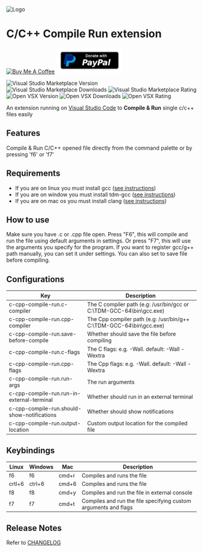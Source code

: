 ![Logo](resources/logo.png)

# C/C++ Compile Run extension
<a href="https://www.buymeacoffee.com/danielpinto8zz6" target="_blank"><img src="https://cdn.buymeacoffee.com/buttons/default-orange.png" alt="Buy Me A Coffee" height="41" width="174"></a>
[![Support via PayPal](resources/paypal-donate-button.png)](https://www.paypal.me/danielpinto8zz6/)

![Visual Studio Marketplace Version](https://img.shields.io/visual-studio-marketplace/v/danielpinto8zz6.c-cpp-compile-run)
![Visual Studio Marketplace Downloads](https://img.shields.io/visual-studio-marketplace/d/danielpinto8zz6.c-cpp-compile-run)
![Visual Studio Marketplace Rating](https://img.shields.io/visual-studio-marketplace/r/danielpinto8zz6.c-cpp-compile-run)
![Open VSX Version](https://img.shields.io/open-vsx/v/danielpinto8zz6/c-cpp-compile-run)
![Open VSX Downloads](https://img.shields.io/open-vsx/dt/danielpinto8zz6/c-cpp-compile-run)
![Open VSX Rating](https://img.shields.io/open-vsx/rating/danielpinto8zz6/c-cpp-compile-run)

An extension running on [Visual Studio Code](https://code.visualstudio.com) to **Compile & Run** single c/c++ files easily

## Features

Compile & Run C/C++ opened file directly from the command palette or by pressing 'f6' or 'f7'

## Requirements

* If you are on linux you must install gcc ([see instructions](docs/COMPILER_SETUP.md#Linux))
* If you are on window you must install tdm-gcc ([see instructions](docs/COMPILER_SETUP.md#Windows))
* If you are on mac os you must install clang ([see instructions](docs/COMPILER_SETUP.md#MacOS))
## How to use
Make sure you have .c or .cpp file open.
Press "F6", this will compile and run the file using default arguments in settings.
Or press "F7", this will use the arguments you specify for the program.
If you want to register gcc/g++ path manually, you can set it under settings.
You can also set to save file before compiling.

## Configurations
| Key | Description |
| ------------ | ------------ |
| c-cpp-compile-run.c-compiler | The C compiler path (e.g: /usr/bin/gcc or C:\\TDM-GCC-64\\bin\\gcc.exe) |
| c-cpp-compile-run.cpp-compiler | The Cpp compiler path (e.g: /usr/bin/g++ C:\\TDM-GCC-64\\bin\\gcc.exe) |
| c-cpp-compile-run.save-before-compile | Whether should save the file before compiling |
| c-cpp-compile-run.c-flags | The C flags: e.g. -Wall. default: -Wall -Wextra |
| c-cpp-compile-run.cpp-flags | The Cpp flags: e.g. -Wall. default: -Wall -Wextra |
| c-cpp-compile-run.run-args | The run arguments |
| c-cpp-compile-run.run-in-external-terminal | Whether should run in an external terminal |
| c-cpp-compile-run.should-show-notifications | Whether should show notifications |
| c-cpp-compile-run.output-location | Custom output location for the compiled file |

## Keybindings
| Linux  | Windows | Mac | Description  |
| ------------ | ------------ | ------------ | ------------ |
| f6  | f6 | cmd+r | Compiles and runs the file  |
| crtl+6  | ctrl+6 | cmd+6 | Compiles and runs the file  |
| f8  | f8 |	cmd+y  | Compiles and run the file in external console  |
| f7 | f7 | cmd+t | Compiles and run the file specifying custom arguments and flags  |

## Release Notes

Refer to [CHANGELOG](CHANGELOG.md)
